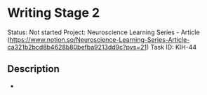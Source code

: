# Writing Stage 2

Status: Not started
Project:  Neuroscience Learning Series - Article (https://www.notion.so/Neuroscience-Learning-Series-Article-ca321b2bcd8b4628b80befba9213dd9c?pvs=21)
Task ID: KIH-44

## Description

-